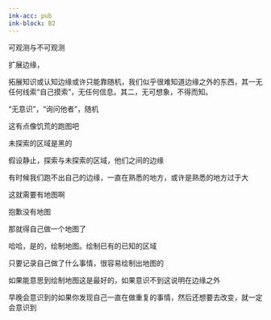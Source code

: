 ```yaml
---
ink-acc: pub
ink-block: B2
---
```


可观测与不可观测

扩展边缘，

拓展知识或认知边缘或许只能靠随机，我们似乎很难知道边缘之外的东西，其一无任何线索“自己摸索”，无任何信息。其二，无可想象，不得而知。

“无意识”，“询问他者”，随机

这有点像饥荒的跑图吧

未探索的区域是黑的

假设静止，探索与未探索的区域，他们之间的边缘

有时候我们跑不出自己的边缘，一直在熟悉的地方，或许是熟悉的地方过于大

这就需要有地图啊

抱歉没有地图

那就得自己做一个地图了

哈哈，是的，绘制地图。绘制已有的已知的区域

只要记录自己做了什么事情，很容易绘制出地图的

如果能意思到绘制地图这是最好的，如果意识不到这说明在边缘之外

早晚会意识到的如果你发现自己一直在做重复的事情，然后还想要去改变，就一定会意识到